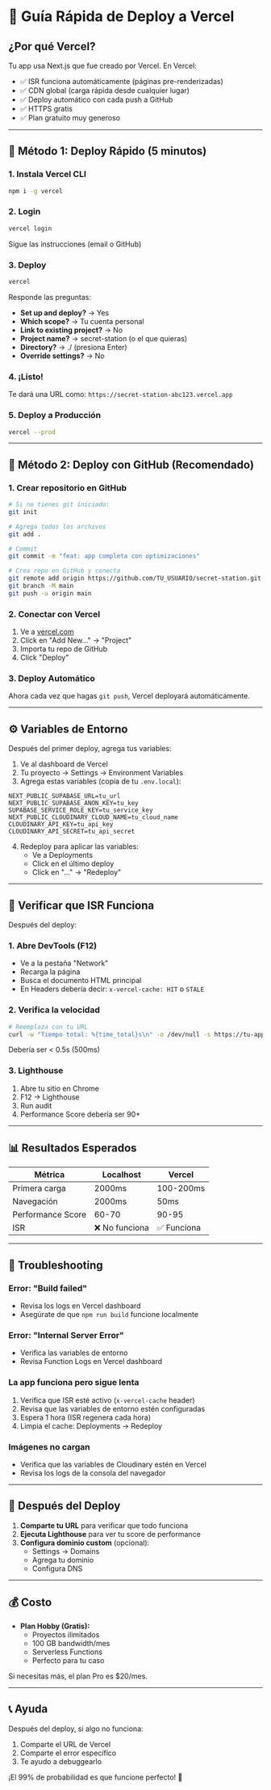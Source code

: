 # 🚀 Guía Rápida de Deploy a Vercel

## ¿Por qué Vercel?

Tu app usa Next.js que fue creado por Vercel. En Vercel:
- ✅ ISR funciona automáticamente (páginas pre-renderizadas)
- ✅ CDN global (carga rápida desde cualquier lugar)
- ✅ Deploy automático con cada push a GitHub
- ✅ HTTPS gratis
- ✅ Plan gratuito muy generoso

---

## 🎯 Método 1: Deploy Rápido (5 minutos)

### 1. Instala Vercel CLI
```bash
npm i -g vercel
```

### 2. Login
```bash
vercel login
```
Sigue las instrucciones (email o GitHub)

### 3. Deploy
```bash
vercel
```

Responde las preguntas:
- **Set up and deploy?** → Yes
- **Which scope?** → Tu cuenta personal
- **Link to existing project?** → No
- **Project name?** → secret-station (o el que quieras)
- **Directory?** → ./ (presiona Enter)
- **Override settings?** → No

### 4. ¡Listo!
Te dará una URL como: `https://secret-station-abc123.vercel.app`

### 5. Deploy a Producción
```bash
vercel --prod
```

---

## 🎯 Método 2: Deploy con GitHub (Recomendado)

### 1. Crear repositorio en GitHub

```bash
# Si no tienes git iniciado:
git init

# Agrega todos los archivos
git add .

# Commit
git commit -m "feat: app completa con optimizaciones"

# Crea repo en GitHub y conecta
git remote add origin https://github.com/TU_USUARIO/secret-station.git
git branch -M main
git push -u origin main
```

### 2. Conectar con Vercel

1. Ve a [vercel.com](https://vercel.com)
2. Click en "Add New..." → "Project"
3. Importa tu repo de GitHub
4. Click "Deploy"

### 3. Deploy Automático

Ahora cada vez que hagas `git push`, Vercel deployará automáticamente.

---

## ⚙️ Variables de Entorno

Después del primer deploy, agrega tus variables:

1. Ve al dashboard de Vercel
2. Tu proyecto → Settings → Environment Variables
3. Agrega estas variables (copia de tu `.env.local`):

```
NEXT_PUBLIC_SUPABASE_URL=tu_url
NEXT_PUBLIC_SUPABASE_ANON_KEY=tu_key
SUPABASE_SERVICE_ROLE_KEY=tu_service_key
NEXT_PUBLIC_CLOUDINARY_CLOUD_NAME=tu_cloud_name
CLOUDINARY_API_KEY=tu_api_key
CLOUDINARY_API_SECRET=tu_api_secret
```

4. Redeploy para aplicar las variables:
   - Ve a Deployments
   - Click en el último deploy
   - Click en "..." → "Redeploy"

---

## 🧪 Verificar que ISR Funciona

Después del deploy:

### 1. Abre DevTools (F12)
- Ve a la pestaña "Network"
- Recarga la página
- Busca el documento HTML principal
- En Headers debería decir: `x-vercel-cache: HIT` o `STALE`

### 2. Verifica la velocidad
```bash
# Reemplaza con tu URL
curl -w "Tiempo total: %{time_total}s\n" -o /dev/null -s https://tu-app.vercel.app
```

Debería ser < 0.5s (500ms)

### 3. Lighthouse
1. Abre tu sitio en Chrome
2. F12 → Lighthouse
3. Run audit
4. Performance Score debería ser 90+

---

## 📊 Resultados Esperados

| Métrica | Localhost | Vercel |
|---------|-----------|---------|
| Primera carga | 2000ms | 100-200ms |
| Navegación | 2000ms | 50ms |
| Performance Score | 60-70 | 90-95 |
| ISR | ❌ No funciona | ✅ Funciona |

---

## 🐛 Troubleshooting

### Error: "Build failed"
- Revisa los logs en Vercel dashboard
- Asegúrate de que `npm run build` funcione localmente

### Error: "Internal Server Error"
- Verifica las variables de entorno
- Revisa Function Logs en Vercel dashboard

### La app funciona pero sigue lenta
1. Verifica que ISR esté activo (`x-vercel-cache` header)
2. Revisa que las variables de entorno estén configuradas
3. Espera 1 hora (ISR regenera cada hora)
4. Limpia el cache: Deployments → Redeploy

### Imágenes no cargan
- Verifica que las variables de Cloudinary estén en Vercel
- Revisa los logs de la consola del navegador

---

## 🎉 Después del Deploy

1. **Comparte tu URL** para verificar que todo funciona
2. **Ejecuta Lighthouse** para ver tu score de performance
3. **Configura dominio custom** (opcional):
   - Settings → Domains
   - Agrega tu dominio
   - Configura DNS

---

## 💰 Costo

- **Plan Hobby (Gratis):**
  - Proyectos ilimitados
  - 100 GB bandwidth/mes
  - Serverless Functions
  - Perfecto para tu caso

Si necesitas más, el plan Pro es $20/mes.

---

## 📞 Ayuda

Después del deploy, si algo no funciona:
1. Comparte el URL de Vercel
2. Comparte el error específico
3. Te ayudo a debuggearlo

¡El 99% de probabilidad es que funcione perfecto! 🚀
